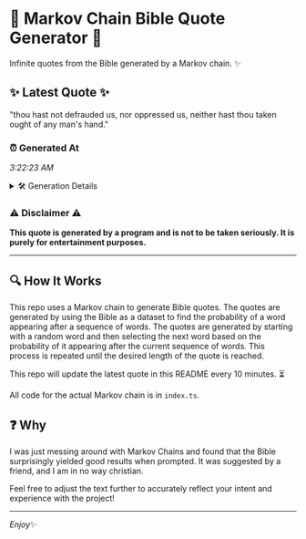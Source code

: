 # 📖 Markov Chain Bible Quote Generator 📖

Infinite quotes from the Bible generated by a Markov chain. ✨

## ✨ Latest Quote ✨
"thou hast not defrauded us, nor oppressed us, neither hast thou taken ought of any man's hand."

### ⏰ Generated At
*3:22:23 AM*

<details>
    <summary>🛠️ Generation Details</summary>
    <p>
        <strong>🌱 Seed:</strong> thou<br>
        <strong>🔄 Iterations:</strong> 16<br>
        <strong>📜 Context History:</strong><br>[ thou ]: hast<br>[ thou, hast ]: not<br>[ thou, hast, not ]: defrauded<br>[ thou, hast, not, defrauded ]: us,<br>[ thou, hast, not, defrauded, us, ]: nor<br>[ thou, hast, not, defrauded, us,, nor ]: oppressed<br>[ hast, not, defrauded, us,, nor, oppressed ]: us,<br>[ not, defrauded, us,, nor, oppressed, us, ]: neither<br>[ defrauded, us,, nor, oppressed, us,, neither ]: hast<br>[ us,, nor, oppressed, us,, neither, hast ]: thou<br>[ nor, oppressed, us,, neither, hast, thou ]: taken<br>[ oppressed, us,, neither, hast, thou, taken ]: ought<br>[ us,, neither, hast, thou, taken, ought ]: of<br>[ neither, hast, thou, taken, ought, of ]: any<br>[ hast, thou, taken, ought, of, any ]: man's<br>[ thou, taken, ought, of, any, man's ]: hand.<br>
    </p>
</details>

### ⚠️ Disclaimer ⚠️
**This quote is generated by a program and is not to be taken seriously. It is purely for entertainment purposes.**

---

## 🔍 How It Works

This repo uses a Markov chain to generate Bible quotes. The quotes are generated by using the Bible as a dataset to find the probability of a word appearing after a sequence of words. The quotes are generated by starting with a random word and then selecting the next word based on the probability of it appearing after the current sequence of words. This process is repeated until the desired length of the quote is reached.

This repo will update the latest quote in this README every 10 minutes. ⏳

All code for the actual Markov chain is in `index.ts`.

## ❓ Why

I was just messing around with Markov Chains and found that the Bible surprisingly yielded good results when prompted. 
It was suggested by a friend, and I am in no way christian.

Feel free to adjust the text further to accurately reflect your intent and experience with the project!

---

*Enjoy*✨
